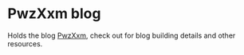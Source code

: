 # PwzXxm blog

Holds the blog [PwzXxm](http://www.pwzxxm.com), check out for blog building details and other resources.
